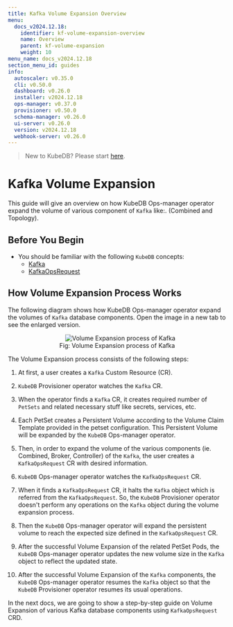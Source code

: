 ```yaml
---
title: Kafka Volume Expansion Overview
menu:
  docs_v2024.12.18:
    identifier: kf-volume-expansion-overview
    name: Overview
    parent: kf-volume-expansion
    weight: 10
menu_name: docs_v2024.12.18
section_menu_id: guides
info:
  autoscaler: v0.35.0
  cli: v0.50.0
  dashboard: v0.26.0
  installer: v2024.12.18
  ops-manager: v0.37.0
  provisioner: v0.50.0
  schema-manager: v0.26.0
  ui-server: v0.26.0
  version: v2024.12.18
  webhook-server: v0.26.0
---
```


> New to KubeDB? Please start [here](/docs/v2024.12.18/README).

# Kafka Volume Expansion

This guide will give an overview on how KubeDB Ops-manager operator expand the volume of various component of `Kafka` like:. (Combined and Topology).

## Before You Begin

- You should be familiar with the following `KubeDB` concepts:
    - [Kafka](/docs/v2024.12.18/guides/kafka/concepts/kafka)
    - [KafkaOpsRequest](/docs/v2024.12.18/guides/kafka/concepts/kafkaopsrequest)

## How Volume Expansion Process Works

The following diagram shows how KubeDB Ops-manager operator expand the volumes of `Kafka` database components. Open the image in a new tab to see the enlarged version.

<figure align="center">
  <img alt="Volume Expansion process of Kafka" src="/docs/v2024.12.18/images/day-2-operation/kafka/kf-volume-expansion.svg">
<figcaption align="center">Fig: Volume Expansion process of Kafka</figcaption>
</figure>

The Volume Expansion process consists of the following steps:

1. At first, a user creates a `Kafka` Custom Resource (CR).

2. `KubeDB` Provisioner  operator watches the `Kafka` CR.

3. When the operator finds a `Kafka` CR, it creates required number of `PetSets` and related necessary stuff like secrets, services, etc.

4. Each PetSet creates a Persistent Volume according to the Volume Claim Template provided in the petset configuration. This Persistent Volume will be expanded by the `KubeDB` Ops-manager operator.

5. Then, in order to expand the volume of the various components (ie. Combined, Broker, Controller) of the `Kafka`, the user creates a `KafkaOpsRequest` CR with desired information.

6. `KubeDB` Ops-manager operator watches the `KafkaOpsRequest` CR.

7. When it finds a `KafkaOpsRequest` CR, it halts the `Kafka` object which is referred from the `KafkaOpsRequest`. So, the `KubeDB` Provisioner  operator doesn't perform any operations on the `Kafka` object during the volume expansion process.

8. Then the `KubeDB` Ops-manager operator will expand the persistent volume to reach the expected size defined in the `KafkaOpsRequest` CR.

9. After the successful Volume Expansion of the related PetSet Pods, the `KubeDB` Ops-manager operator updates the new volume size in the `Kafka` object to reflect the updated state.

10. After the successful Volume Expansion of the `Kafka` components, the `KubeDB` Ops-manager operator resumes the `Kafka` object so that the `KubeDB` Provisioner  operator resumes its usual operations.

In the next docs, we are going to show a step-by-step guide on Volume Expansion of various Kafka database components using `KafkaOpsRequest` CRD.
